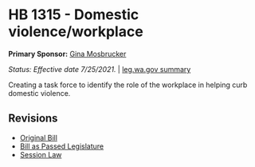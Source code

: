 # HB 1315 - Domestic violence/workplace
**Primary Sponsor:** [Gina Mosbrucker](/person/leg/gina.mosbrucker.md)

*Status: Effective date 7/25/2021.* | [leg.wa.gov summary](https://app.leg.wa.gov/billsummary?BillNumber=1315&Year=2021)

Creating a task force to identify the role of the workplace in helping curb domestic violence.

## Revisions
* [Original Bill](1/)
* [Bill as Passed Legislature](1/)
* [Session Law](1/)